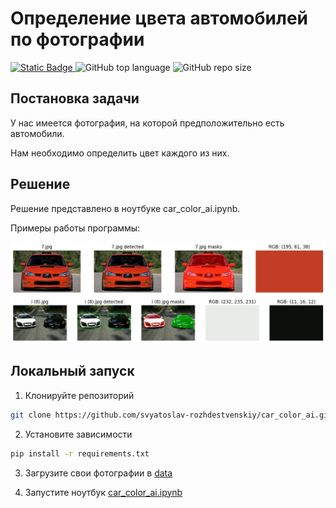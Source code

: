 <h1> Определение цвета автомобилей по фотографии </h1>


<p align="left">
  <a href="https://github.com/svyatoslav-rozhdestvenskiy">
    <img alt="Static Badge" src="https://img.shields.io/badge/car_color_ai-%23000000?style=plastic&label=svyatoslav-rozhdestvenskiy&labelColor=%23008000">
  </a>
  <img alt="GitHub top language" src="https://img.shields.io/github/languages/top/svyatoslav-rozhdestvenskiy/car_color_ai?style=plastic&logoColor=008000&labelColor=008000&color=000000">
  <img alt="GitHub repo size" src="https://img.shields.io/github/repo-size/svyatoslav-rozhdestvenskiy/car_color_ai?style=plastic&labelColor=008000&color=000000">

## Постановка задачи

 У нас имеется фотография, на которой предположительно есть автомобили.

 Нам необходимо определить цвет каждого из них.

 ## Решение

 Решение представлено в ноутбуке car_color_ai.ipynb.

Примеры работы программы:


![alt text](image.png)
![alt text](image-1.png)

## Локальный запуск

1. Клонируйте репозиторий
```bash
git clone https://github.com/svyatoslav-rozhdestvenskiy/car_color_ai.git
```

2. Установите зависимости
```bash
pip install -r requirements.txt
```

3. Загрузите свои фотографии в [data](./data/)

4. Запустите ноутбук [car_color_ai.ipynb](./car_color_ai.ipynb)

